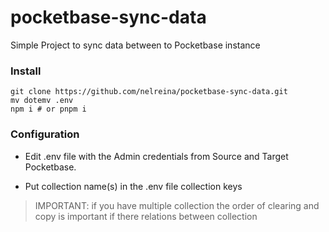 # pocketbase-sync-data

Simple Project to sync data between to Pocketbase instance


### Install

```shell
git clone https://github.com/nelreina/pocketbase-sync-data.git
mv dotemv .env
npm i # or pnpm i 

```

### Configuration

- Edit .env file with the Admin credentials from Source and Target Pocketbase.

- Put collection name(s) in the .env file collection keys 
 > IMPORTANT: if you have multiple collection the order of clearing and copy is important if there relations between collection 
